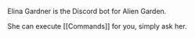 Elina Gardner is the Discord bot for Alien Garden. 

She can execute [[Commands]] for you, simply ask her.